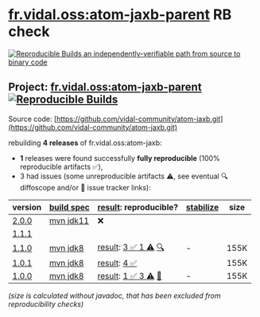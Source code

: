[fr.vidal.oss:atom-jaxb-parent](https://central.sonatype.com/artifact/fr.vidal.oss/atom-jaxb-parent/versions) RB check
=======

[![Reproducible Builds](https://reproducible-builds.org/images/logos/rb.svg) an independently-verifiable path from source to binary code](https://reproducible-builds.org/)

## Project: [fr.vidal.oss:atom-jaxb-parent](https://central.sonatype.com/artifact/fr.vidal.oss/atom-jaxb-parent/versions) [![Reproducible Builds](https://img.shields.io/endpoint?url=https://raw.githubusercontent.com/jvm-repo-rebuild/reproducible-central/master/content/fr/vidal/oss/badge.json)](https://github.com/jvm-repo-rebuild/reproducible-central/blob/master/content/fr/vidal/oss/README.md)

Source code: [https://github.com/vidal-community/atom-jaxb.git](https://github.com/vidal-community/atom-jaxb.git)

rebuilding **4 releases** of fr.vidal.oss:atom-jaxb:
- **1** releases were found successfully **fully reproducible** (100% reproducible artifacts :white_check_mark:),
- 3 had issues (some unreproducible artifacts :warning:, see eventual :mag: diffoscope and/or :memo: issue tracker links):

| version | [build spec](/BUILDSPEC.md) | [result](https://reproducible-builds.org/docs/jvm/): reproducible? | [stabilize](https://github.com/google/oss-rebuild/blob/main/cmd/stabilize/README.md) | size |
| -- | --------- | ------ | ------ | -- |
| [2.0.0](https://central.sonatype.com/artifact/fr.vidal.oss/atom-jaxb-parent/2.0.0/pom) | [mvn jdk11](atom-jaxb-2.0.0.buildspec) | :x: | |
| [1.1.1](https://central.sonatype.com/artifact/fr.vidal.oss/atom-jaxb-parent/1.1.1/pom) | | | |
| [1.1.0](https://central.sonatype.com/artifact/fr.vidal.oss/atom-jaxb/1.1.0/pom) | [mvn jdk8](atom-jaxb-1.1.0.buildspec) | [result](atom-jaxb-1.1.0.buildinfo): [3 :white_check_mark:  1 :warning:](atom-jaxb-1.1.0.buildcompare) [:mag:](atom-jaxb-1.1.0.diffoscope) | - | 155K |
| [1.0.1](https://central.sonatype.com/artifact/fr.vidal.oss/atom-jaxb/1.0.1/pom) | [mvn jdk8](atom-jaxb-1.0.1.buildspec) | [result](atom-jaxb-1.0.1.buildinfo): [4 :white_check_mark: ](atom-jaxb-1.0.1.buildcompare) | | 155K |
| [1.0.0](https://central.sonatype.com/artifact/fr.vidal.oss/atom-jaxb/1.0.0/pom) | [mvn jdk8](atom-jaxb-1.0.0.buildspec) | [result](atom-jaxb-1.0.0.buildinfo): [1 :white_check_mark:  3 :warning:](atom-jaxb-1.0.0.buildcompare) [:memo:](https://github.com/vidal-community/atom-jaxb/issues/54) | - | 155K |

<i>(size is calculated without javadoc, that has been excluded from reproducibility checks)</i>
